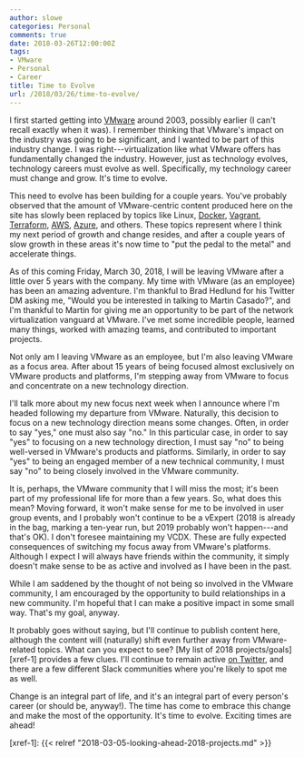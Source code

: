 ```yaml
---
author: slowe
categories: Personal
comments: true
date: 2018-03-26T12:00:00Z
tags:
- VMware
- Personal
- Career
title: Time to Evolve
url: /2018/03/26/time-to-evolve/
---
```


I first started getting into [VMware][link-1] around 2003, possibly earlier (I can't recall exactly when it was). I remember thinking that VMware's impact on the industry was going to be significant, and I wanted to be part of this industry change. I was right---virtualization like what VMware offers has fundamentally changed the industry. However, just as technology evolves, technology careers must evolve as well. Specifically, my technology career must change and grow. It's time to evolve.<!--more-->

This need to evolve has been building for a couple years. You've probably observed that the amount of VMware-centric content produced here on the site has slowly been replaced by topics like Linux, [Docker][link-2], [Vagrant][link-3], [Terraform][link-4], [AWS][link-5], [Azure][link-6], and others. These topics represent where I think my next period of growth and change resides, and after a couple years of slow growth in these areas it's now time to "put the pedal to the metal" and accelerate things.

As of this coming Friday, March 30, 2018, I will be leaving VMware after a little over 5 years with the company. My time with VMware (as an employee) has been an amazing adventure. I'm thankful to Brad Hedlund for his Twitter DM asking me, "Would you be interested in talking to Martin Casado?", and I'm thankful to Martin for giving me an opportunity to be part of the network virtualization vanguard at VMware. I've met some incredible people, learned many things, worked with amazing teams, and contributed to important projects.

Not only am I leaving VMware as an employee, but I'm also leaving VMware as a focus area. After about 15 years of being focused almost exclusively on VMware products and platforms, I'm stepping away from VMware to focus and concentrate on a new technology direction.

I'll talk more about my new focus next week when I announce where I'm headed following my departure from VMware. Naturally, this decision to focus on a new technology direction means some changes. Often, in order to say "yes," one must also say "no." In this particular case, in order to say "yes" to focusing on a new technology direction, I must say "no" to being well-versed in VMware's products and platforms. Similarly, in order to say "yes" to being an engaged member of a new technical community, I must say "no" to being closely involved in the VMware community.

It is, perhaps, the VMware community that I will miss the most; it's been part of my professional life for more than a few years. So, what does this mean? Moving forward, it won't make sense for me to be involved in user group events, and I probably won't continue to be a vExpert (2018 is already in the bag, marking a ten-year run, but 2019 probably won't happen---and that's OK). I don't foresee maintaining my VCDX. These are fully expected consequences of switching my focus away from VMware's platforms. Although I expect I will always have friends within the community, it simply doesn't make sense to be as active and involved as I have been in the past.

While I am saddened by the thought of not being so involved in the VMware community, I am encouraged by the opportunity to build relationships in a new community. I'm hopeful that I can make a positive impact in some small way. That's my goal, anyway.

It probably goes without saying, but I'll continue to publish content here, although the content will (naturally) shift even further away from VMware-related topics. What can you expect to see? [My list of 2018 projects/goals][xref-1] provides a few clues. I'll continue to remain active [on Twitter][link-7], and there are a few different Slack communities where you're likely to spot me as well.

Change is an integral part of life, and it's an integral part of every person's career (or should be, anyway!). The time has come to embrace this change and make the most of the opportunity. It's time to evolve. Exciting times are ahead!

[link-1]: https://www.vmware.com/
[link-2]: https://www.docker.com/
[link-3]: https://www.vagrantup.com/
[link-4]: https://www.terraform.io/
[link-5]: https://aws.amazon.com/
[link-6]: https://azure.microsoft.com/en-us/
[link-7]: https://twitter.com/scott_lowe
[xref-1]: {{< relref "2018-03-05-looking-ahead-2018-projects.md" >}}
